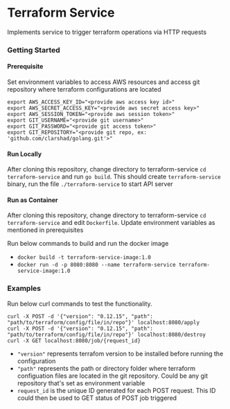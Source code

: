 # Terraform Service

Implements service to trigger terraform operations via HTTP requests

### Getting Started

#### Prerequisite

Set environment variables to access AWS resources and access git repository where terraform configurations are located

```
export AWS_ACCESS_KEY_ID="<provide aws access key id>"
export AWS_SECRET_ACCESS_KEY="<provide aws secret access key>"
export AWS_SESSION_TOKEN="<provide aws session token>"
export GIT_USERNAME="<provide git username>"
export GIT_PASSWORD="<provide git access token>"
export GIT_REPOSITORY="<provide git repo, ex: 'github.com/clarshad/golang.git'>"
```

#### Run Locally

After cloning this repository, change directory to terraform-service `cd terraform-service` and run `go build`. This should create `terraform-service` binary, run the file `./terraform-service` to start API server

#### Run as Container

After cloning this repository, change directory to terraform-service `cd terraform-service` and edit `Dockerfile`. Update environment variables as mentioned in prerequisites

Run below commands to build and run the docker image
- `docker build -t terraform-service-image:1.0`
- `docker run -d -p 8080:8080 --name terraform-service terraform-service-image:1.0`

### Examples

Run below curl commands to test the functionality.

```
curl -X POST -d '{"version": "0.12.15", "path": "path/to/terraform/config/file/in/repo"}' localhost:8080/apply
curl -X POST -d '{"version": "0.12.15", "path": "path/to/terraform/config/file/in/repo"}' localhost:8080/destroy
curl -X GET localhost:8080/job/{request_id}
```

- `"version"` represents terrafom version to be installed before running the configuration
- `"path"` represents the path or directory folder where terraform configuation files are located in the git repository. Could be any git repository that's set as environment variable
- `request_id` is the unique ID generated for each POST request. This ID could then be used to GET status of POST job triggered